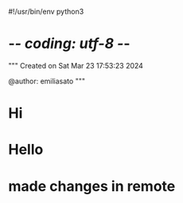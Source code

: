 #!/usr/bin/env python3
# -*- coding: utf-8 -*-
"""
Created on Sat Mar 23 17:53:23 2024

@author: emiliasato
"""


# Hi

# Hello

# made changes in remote
